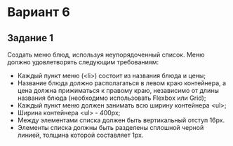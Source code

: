 # Вариант 6
## Задание 1
Создать меню блюд, используя неупорядоченный список. Меню
должно удовлетворять следующим требованиям:
- Каждый пункт меню (\<li\>) состоит из названия блюда и цены;
- Название блюда должно располагаться в левом краю контейнера, а цена
должна прижиматься к правому краю, независимо от длины названия
блюда (необходимо использовать Flexbox или Grid);
- Каждый пункт меню должен занимать всю ширину контейнера \<ul\>;
- Ширина контейнера \<ul\> - 400px;
- Между элементами списка должен быть вертикальный отступ 16px.
- Элементы списка должны быть разделены сплошной черной линией,
толщина которой составляет 1px.